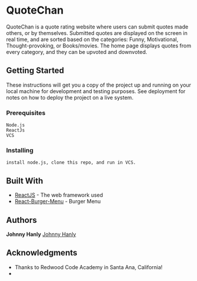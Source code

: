 # QuoteChan

QuoteChan is a quote rating website where users can submit quotes made others, or by themselves. Submitted quotes are displayed on the screen in real time, and are sorted based on the categories: Funny, Motivational, Thought-provoking, or Books/movies. The home page displays quotes from every category, and they can be upvoted and downvoted.

## Getting Started

These instructions will get you a copy of the project up and running on your local machine for development and testing purposes. See deployment for notes on how to deploy the project on a live system.

### Prerequisites

```
Node.js 
ReactJs
VCS
```
### Installing

```
install node.js, clone this repo, and run in VCS.
```
## Built With

* [ReactJS](https://reactjs.org/) - The web framework used
* [React-Burger-Menu](https://github.com/negomi/react-burger-menu) - Burger Menu

## Authors

 **Johnny Hanly**  [Johnny Hanly](https://github.com/JohnnyHanly)

## Acknowledgments

* Thanks to Redwood Code Academy in Santa Ana, California!
* 

